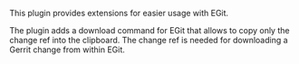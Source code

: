 This plugin provides extensions for easier usage with EGit.

The plugin adds a download command for EGit that allows to copy only
the change ref into the clipboard. The change ref is needed for
downloading a Gerrit change from within EGit.
